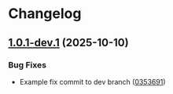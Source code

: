 # Changelog

## [1.0.1-dev.1](https://github.com/mathat13/semantic-versioning-example/compare/v1.0.0...v1.0.1-dev.1) (2025-10-10)


### Bug Fixes

* Example fix commit to dev branch ([0353691](https://github.com/mathat13/semantic-versioning-example/commit/0353691c7b8896b5835492281326e0aeef9c8009))

